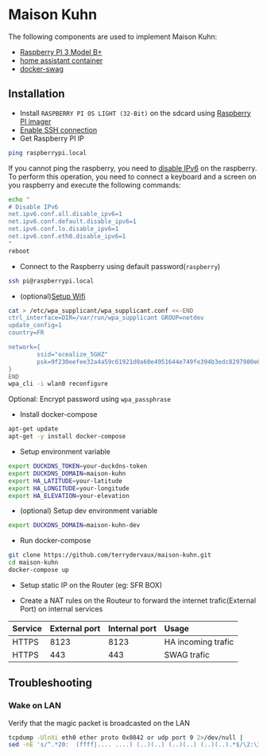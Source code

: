 # Maison Kuhn

The following components are used to implement Maison Kuhn:
- [Raspberry PI 3 Model B+](https://www.raspberrypi.org/products/raspberry-pi-3-model-b-plus/)
- [home assistant container](https://www.home-assistant.io/installation/odroid#install-home-assistant-container)
- [docker-swag](https://github.com/linuxserver/docker-swag)

## Installation

* Install ``RASPBERRY PI OS LIGHT (32-Bit)`` on the sdcard using [Raspberry PI imager](https://www.raspberrypi.org/software/)
* [Enable SSH connection](https://www.raspberrypi.org/documentation/remote-access/ssh/)
* Get Raspberry PI IP
  
```sh
ping raspberrypi.local
```

If you cannot ping the raspberry, you need to [disable IPv6](https://www.howtoraspberry.com/2020/04/disable-ipv6-on-raspberry-pi/)
on the raspberry. To perform this operation, you need to connect a keyboard and
a screen on you raspberry and execute the following commands:

```sh
echo "
# Disable IPv6
net.ipv6.conf.all.disable_ipv6=1
net.ipv6.conf.default.disable_ipv6=1
net.ipv6.conf.lo.disable_ipv6=1
net.ipv6.conf.eth0.disable_ipv6=1
"
reboot
```

* Connect to the Raspberry using default password(``raspberry``)

```sh
ssh pi@raspberrypi.local
```

* (optional)[Setup Wifi](https://www.raspberrypi.com/documentation/computers/configuration.html#configuring-networking31)

```sh
cat > /etc/wpa_supplicant/wpa_supplicant.conf <<-END
ctrl_interface=DIR=/var/run/wpa_supplicant GROUP=netdev
update_config=1
country=FR

network={
        ssid="ocealize_5GHZ"
        psk=9f230eefee32a4a59c61921d0a60e4951644e749fe394b3edc8297980e0618cd
}
END
wpa_cli -i wlan0 reconfigure
```

Optional: Encrypt password using `wpa_passphrase`

* Install docker-compose

```sh
apt-get update
apt-get -y install docker-compose
```

* Setup environment variable

```bash
export DUCKDNS_TOKEN=your-duckdns-token
export DUCKDNS_DOMAIN=maison-kuhn
export HA_LATITUDE=your-latitude
export HA_LONGITUDE=your-longitude
export HA_ELEVATION=your-elevation
```

* (optional) Setup dev environment variable

```bash
export DUCKDNS_DOMAIN=maison-kuhn-dev
```

* Run docker-compose

```bash
git clone https://github.com/terrydervaux/maison-kuhn.git
cd maison-kuhn
docker-compose up 
```

* Setup static IP on the Router (eg: SFR BOX)

* Create a NAT rules on the Routeur to forward the internet trafic(External Port) 
  on internal services

| Service | External port | Internal port | Usage              |
| :------ | :------------ | :------------ | :----------------- |
| HTTPS   | 8123          | 8123          | HA incoming trafic |
| HTTPS   | 443           | 443           | SWAG trafic        |

## Troubleshooting

### Wake on LAN

Verify that the magic packet is broadcasted on the LAN

```bash
tcpdump -UlnXi eth0 ether proto 0x0842 or udp port 9 2>/dev/null |
sed -nE 's/^.*20:  (ffff|.... ....) (..)(..) (..)(..) (..)(..).*$/\2:\3:\4:\5:\6:\7/p'
```
